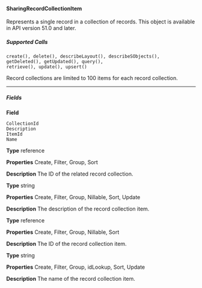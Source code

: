 #### SharingRecordCollectionItem

Represents a single record in a collection of records. This object is available in API version 51.0 and later.

##### Supported Calls
```
create(), delete(), describeLayout(), describeSObjects(), getDeleted(), getUpdated(), query(),
retrieve(), update(), upsert()

```
Record collections are limited to 100 items for each record collection.


-----

##### Fields

**Field**
```
CollectionId
Description
ItemId
Name

```

**Type**
reference

**Properties**
Create, Filter, Group, Sort

**Description**
The ID of the related record collection.

**Type**
string

**Properties**
Create, Filter, Group, Nillable, Sort, Update

**Description**
The description of the record collection item.

**Type**
reference

**Properties**
Create, Filter, Group, Nillable, Sort

**Description**
The ID of the record collection item.

**Type**
string

**Properties**
Create, Filter, Group, idLookup, Sort, Update

**Description**
The name of the record collection item.

